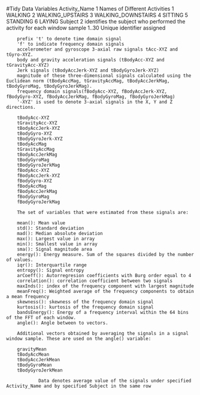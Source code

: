 #Tidy Data Variables 
Activity_Name	1
	Names of Different Activities
				1 WALKING
				2 WALKING_UPSTAIRS
				3 WALKING_DOWNSTAIRS
				4 SITTING
				5 STANDING
				6 LAYING
Subject		2
	identifies the subject who performed the activity for each window sample
	1..30 Unique identifier assigned
<Other Colums> 
	
		prefix 't' to denote time domain signal
		'f' to indicate frequency domain signals
		accelerometer and gyroscope 3-axial raw signals tAcc-XYZ and tGyro-XYZ. 
		body and gravity acceleration signals (tBodyAcc-XYZ and tGravityAcc-XYZ) 
		Jerk signals (tBodyAccJerk-XYZ and tBodyGyroJerk-XYZ)
		magnitude of these three-dimensional signals calculated using the Euclidean norm (tBodyAccMag, tGravityAccMag, tBodyAccJerkMag, tBodyGyroMag, tBodyGyroJerkMag). 
		frequency domain signals(fBodyAcc-XYZ, fBodyAccJerk-XYZ, fBodyGyro-XYZ, fBodyAccJerkMag, fBodyGyroMag, fBodyGyroJerkMag) 
		'-XYZ' is used to denote 3-axial signals in the X, Y and Z directions.

		tBodyAcc-XYZ
		tGravityAcc-XYZ
		tBodyAccJerk-XYZ
		tBodyGyro-XYZ
		tBodyGyroJerk-XYZ
		tBodyAccMag
		tGravityAccMag
		tBodyAccJerkMag
		tBodyGyroMag
		tBodyGyroJerkMag
		fBodyAcc-XYZ
		fBodyAccJerk-XYZ
		fBodyGyro-XYZ
		fBodyAccMag
		fBodyAccJerkMag
		fBodyGyroMag
		fBodyGyroJerkMag

		The set of variables that were estimated from these signals are: 

		mean(): Mean value
		std(): Standard deviation
		mad(): Median absolute deviation 
		max(): Largest value in array
		min(): Smallest value in array
		sma(): Signal magnitude area
		energy(): Energy measure. Sum of the squares divided by the number of values. 
		iqr(): Interquartile range 
		entropy(): Signal entropy
		arCoeff(): Autorregresion coefficients with Burg order equal to 4
		correlation(): correlation coefficient between two signals
		maxInds(): index of the frequency component with largest magnitude
		meanFreq(): Weighted average of the frequency components to obtain a mean frequency
		skewness(): skewness of the frequency domain signal 
		kurtosis(): kurtosis of the frequency domain signal 
		bandsEnergy(): Energy of a frequency interval within the 64 bins of the FFT of each window.
		angle(): Angle between to vectors.

		Additional vectors obtained by averaging the signals in a signal window sample. These are used on the angle() variable:

		gravityMean
		tBodyAccMean
		tBodyAccJerkMean
		tBodyGyroMean
		tBodyGyroJerkMean
				
				Data denotes average value of the signals under specified Activity_Name and by specified Subject in the same row
		
		



